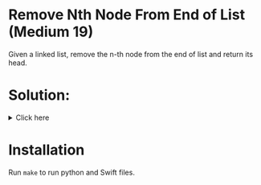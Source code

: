 # Remove Nth Node From End of List (Medium 19)
Given a linked list, remove the n-th node from the end of list and return its head.

# Solution:

<details><summary>Click here</summary>  
Create dummy node. Put L and R pointers on it. Move R pointer n times.
After that move both L and R until R.next is null.
Replace L.next with L.next.next.
Return dummy head next.
O(n) time, O(1) space.
<br></br>

</details>

# Installation
Run `make` to run python and Swift files.
